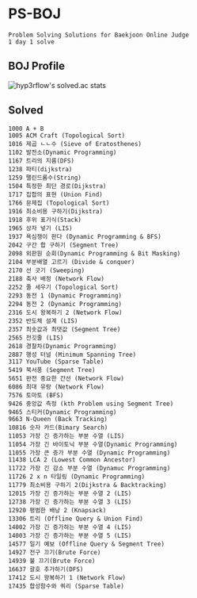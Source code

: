 # PS-BOJ

    Problem Solving Solutions for Baekjoon Online Judge
    1 day 1 solve

## BOJ Profile

![hyp3rflow's solved.ac stats](https://github-readme-solvedac.hyp3rflow.vercel.app/api/?handle=bln01)

## Solved

    1000 A + B
    1005 ACM Craft (Topological Sort)
    1016 제곱 ㄴㄴ수 (Sieve of Eratosthenes)
    1102 발전소(Dynamic Programming)
    1167 트리의 지름(DFS)
    1238 파티(dijkstra)
    1259 팰린드롬수(String)
    1504 특정한 최단 경로(Dijkstra)
    1717 집합의 표현 (Union Find)
    1766 문제집 (Topological Sort)
    1916 최소비용 구하기(Dijkstra)
    1918 후위 표기식(Stack)
    1965 상자 넣기 (LIS)
    1937 욕심쟁이 판다 (Dynamic Programming & BFS)
    2042 구간 합 구하기 (Segment Tree)
    2098 외판원 순회(Dynamic Programming & Bit Masking)
    2104 부분배열 고르기 (Divide & conquer)
    2170 선 긋기 (Sweeping)
    2188 축사 배정 (Network Flow)
    2252 줄 세우기 (Topological Sort)
    2293 동전 1 (Dynamic Programming)
    2294 동전 2 (Dynamic Programming)
    2316 도시 왕복하기 2 (Network Flow)
    2352 반도체 설계 (LIS)
    2357 최솟값과 최댓값 (Segment Tree)
    2565 전깃줄 (LIS)
    2618 경찰차(Dynamic Programming)
    2887 행성 터널 (Minimum Spanning Tree)
    3117 YouTube (Sparse Table)
    5419 북서풍 (Segment Tree)
    5651 완전 중요한 간선 (Network Flow)
    6086 최대 유랑 (Network Flow)
    7576 토마토 (BFS)
    9426 중앙값 측정 (kth Problem using Segment Tree)
    9465 스티커(Dynamic Programming)
    9663 N-Queen (Back Tracking)
    10816 숫자 카드(Bimary Search)
    11053 가장 긴 증가하는 부분 수열 (LIS)
    11054 가장 긴 바이토닉 부분 수열(Dynamic Programming)
    11055 가장 큰 증가 부분 수열 (Dynamic Programming)
    11438 LCA 2 (Lowest Common Ancestor)
    11722 가장 긴 감소 부분 수열 (Dynamuc Programming)
    11726 2 x n 타일링 (Dynamic Programming)
    11779 최소비용 구하기 2(Dijkstra & Backtracking)
    12015 가장 긴 증가하는 부분 수열 2 (LIS)
    12738 가장 긴 증가하는 부분 수열 3 (LIS)
    12920 평범한 배낭 2 (Knapsack)
    13306 트리 (Offline Query & Union Find)
    14002 가장 긴 증가하는 부분 수열 4 (LIS)
    14003 가장 긴 증가하는 부분 수열 5 (LIS)
    14577 일기 예보 (Offline Query & Segment Tree)
    14927 전구 끄기(Brute Force)
    14939 불 끄기(Brute Force)
    16637 괄호 추가하기(DFS)
    17412 도시 왕복하기 1 (Network Flow)
    17435 합성함수와 쿼리 (Sparse Table)
